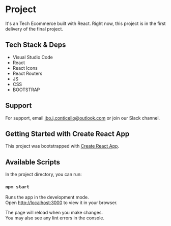# Project

It's an Tech Ecommerce built with React. Right now, this project is in the first delivery of the final project. 

## Tech Stack & Deps

- Visual Studio Code
- React
- React Icons
- React Routers
- JS
- CSS
- BOOTSTRAP

## Support

For support, email ibo.j.conticello@outlook.com or join our Slack channel.

## Getting Started with Create React App

This project was bootstrapped with [Create React App](https://github.com/facebook/create-react-app).

## Available Scripts

In the project directory, you can run:

### `npm start`

Runs the app in the development mode.\
Open [http://localhost:3000](http://localhost:3000) to view it in your browser.

The page will reload when you make changes.\
You may also see any lint errors in the console.
